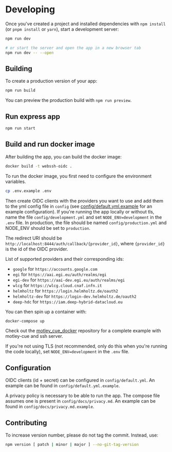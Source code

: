 # Developing

Once you've created a project and installed dependencies with `npm install` (or `pnpm install` or `yarn`), start a development server:

```bash
npm run dev

# or start the server and open the app in a new browser tab
npm run dev -- --open
```

## Building

To create a production version of your app:

```bash
npm run build
```

You can preview the production build with `npm run preview`.

## Run express app

```bash
npm run start
```

## Build and run docker image

After building the app, you can build the docker image:

```bash
docker build -t webssh-oidc .
```

To run the docker image, you first need to configure the environment variables.

```bash
cp .env.example .env
```

Then create OIDC clients with the providers you want to use and add them to the yml config file in `config` (see [config/default.yml.example](config/default.yml.example) for an example configuration). If you're running the app locally or without tls, name the file `config/development.yml` and set `NODE_ENV=development` in the `.env` file. In production, the file should be named `config/production.yml` and NODE_ENV should be set to `production`.

The redirect URI should be `http://localhost:8444/auth/callback/{provider_id}`, where `{provider_id}` is the id of the OIDC provider.

List of supported providers and their corresponding ids:

- `google` for `https://accounts.google.com`
- `egi` for `https://aai.egi.eu/auth/realms/egi`
- `egi-dev` for `https://aai-dev.egi.eu/auth/realms/egi`
- `wlcg` for `https://wlcg.cloud.cnaf.infn.it`
- `helmholtz` for `https://login.helmholtz.de/oauth2`
- `helmholtz-dev` for `https://login-dev.helmholtz.de/oauth2`
- `deep-hdc` for `https://iam.deep-hybrid-datacloud.eu`

You can then spin up a container with:

```bash
docker-compose up
```

Check out the [motley_cue_docker](https://github.com/dianagudu/motley_cue_docker) repository for a complete example with motley-cue and ssh server.

If you're not using TLS (not recommended, only do this when you're running the code locally), set `NODE_ENV=development` in the `.env` file.

## Configuration

OIDC clients (id + secret) can be configured in `config/default.yml`. An example can be found in `config/default.yml.example`.

A privacy policy is necessary to be able to run the app. The compose file assumes one is present in `config/docs/privacy.md`. An example can be found in `config/docs/privacy.md.example`.

## Contributing

To increase version number, please do not tag the commit. Instead, use:

```bash
npm version [ patch | minor | major ] --no-git-tag-version
```
